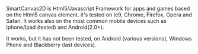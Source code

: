 SmartCanvas2D is Html5/Javascript Framework for apps and games based on the Html5 canvas element.
it's tested on Ie9, Chrome, Firefox, Opera and Safari.
It works also on the most common mobile devices such as Iphone/Ipad (tested) and Android(2.0+).

It works, but it has not been tested, on Android (various versions), Windows Phone and Blackberry (last devices).